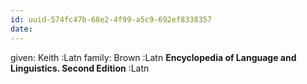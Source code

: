 ```yaml
---
id: uuid-574fc47b-68e2-4f99-a5c9-692ef8338357
date: 
---
```


given: Keith :Latn
family: Brown :Latn
**Encyclopedia of Language and Linguistics. Second Edition** :Latn
